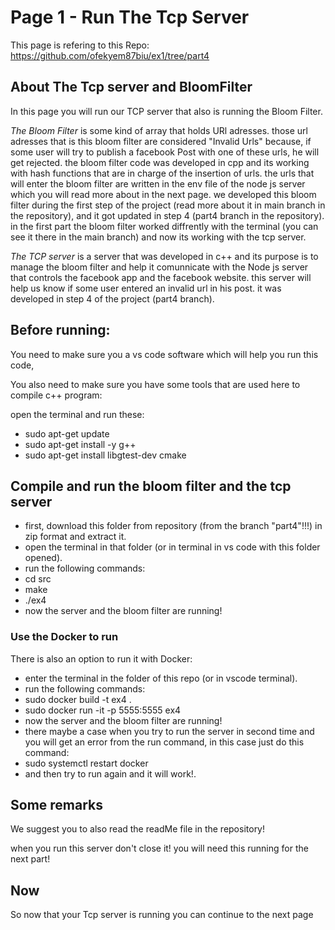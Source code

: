 # Page 1 - Run The Tcp Server 

This page is refering to this Repo: https://github.com/ofekyem87biu/ex1/tree/part4 

## About The Tcp server and BloomFilter
In this page you will run our TCP server that also is running the Bloom Filter. 

*The Bloom Filter* is some kind of array that holds URl adresses. those url adresses that is this bloom filter are considered "Invalid Urls" because,
if some user will try to publish a facebook Post with one of these urls, he will get rejected. the bloom filter code was developed in cpp and its working with hash functions that are in charge of the insertion of urls. the urls that will enter the bloom filter are written in the env file of the node js server which you will read more about in the next page. we developed this bloom filter during the first step of the project (read more about it in main branch in the repository), and it got updated in step 4 (part4 branch in the repository). in the first part the bloom filter worked diffrently with the terminal (you can see it there in the main branch) and now its working with the tcp server. 

*The TCP server* is a server that was developed in c++ and its purpose is to manage the bloom filter and help it comunnicate with the Node js server that controls the facebook app and the facebook website. this server will help us know if some user entered an invalid url in his post. it was developed in step 4 of the project (part4 branch).

## Before running:
You need to make sure you a vs code software which will help you run this code,

You also need to make sure you have some tools that are used here to compile c++ program: 

open the terminal and run these: 

* sudo apt-get update
* sudo apt-get install -y g++
* sudo apt-get install libgtest-dev cmake 

## Compile and run the bloom filter and the tcp server
- first, download this folder from repository (from the branch "part4"!!!) in zip format and extract it.
- open the terminal in that folder (or in terminal in vs code with this folder opened).
- run the following commands:
- cd src
- make
- ./ex4
- now the server and the bloom filter are running!

### Use the Docker to run 
There is also an option to run it with Docker: 
- enter the terminal in the folder of this repo (or in vscode terminal).
- run the following commands:
- sudo docker build -t ex4 .
- sudo docker run -it -p 5555:5555 ex4
- now the server and the bloom filter are running!
- there maybe a case when you try to run the server in second time and you will get an error from the run command,
in this case just do this command:
- sudo systemctl restart docker
- and then try to run again and it will work!.

## Some remarks 

We suggest you to also read the readMe file in the repository! 

when you run this server don't close it! you will need this running for the next part! 

## Now 

So now that your Tcp server is running you can continue to the next page


